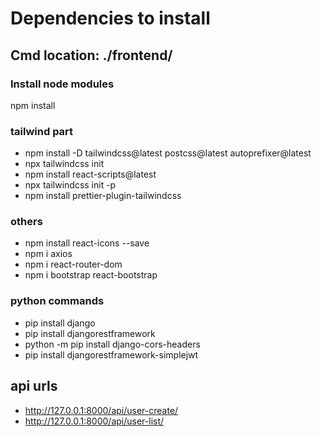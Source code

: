 # Dependencies to install

## Cmd location: ./frontend/

### Install node modules
npm install

### tailwind part
- npm install -D tailwindcss@latest postcss@latest autoprefixer@latest
- npx tailwindcss init
- npm install react-scripts@latest
- npx tailwindcss init -p
- npm install prettier-plugin-tailwindcss

### others
- npm install react-icons --save
- npm i axios
- npm i react-router-dom
- npm i bootstrap react-bootstrap

### python commands
- pip install django
- pip install djangorestframework
- python -m pip install django-cors-headers
- pip install djangorestframework-simplejwt

## api urls
- http://127.0.0.1:8000/api/user-create/
- http://127.0.0.1:8000/api/user-list/